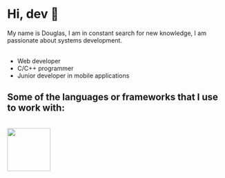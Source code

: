<h1>Hi, dev 🚀</h1>
My name is Douglas, I am in constant search for new knowledge, I am passionate about systems development.</br></br>

- Web developer
- C/C++ programmer
- Junior developer in mobile applications

## Some of the languages or frameworks that I use to work with:
<div style="display: inline_block"><br>
 <img height="100" src="https://skillicons.dev/icons?i=vercel,js,bootstrap,react,nextjs,vite,nodejs,electron,laravel,tailwind,html,ts,c,cpp,py,github,discord,discordjs,linkedin,instagram&perline=10"><br></br>
</div>
